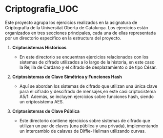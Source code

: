 # Criptografia_UOC
Este proyecto agrupa los ejercicios realizados en la asignatura de Criptografía de la Universitat Oberta de Catalunya. Los ejercicios están organizados en tres secciones principales, cada una de ellas representada por un directorio específico en la estructura del proyecto.

1. **Criptosistemas Históricos**
   - En este directorio se encuentran ejercicios relacionados con los sistemas de cifrado utilizados a lo largo de la historia, en este caso la Rejilla de Cardano y el cifrado de desplazamiento o de tipo César.

2. **Criptosistemas de Clave Simétrica y Funciones Hash**
   - Aquí se abordan los sistemas de cifrado que utilizan una única clave para el cifrado y descifrado de mensajes,en este casi criptosistema A5/1. Además, se incluyen ejercicios sobre funciones hash, siendo un criptosistema AES.

3. **Criptosistemas de Clave Pública**
   - Este directorio contiene ejercicios sobre sistemas de cifrado que utilizan un par de claves (una pública y una privada), implementando un intercambio de calaves de Diffie-Hellman utilizando curvas.
